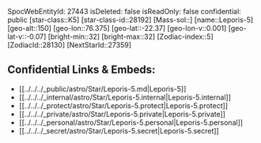 ﻿---
location: [-22.37,-76.375,150]
type: Star
tags:
- astro/Star

---
SpocWebEntityId: 27443
isDeleted: false
isReadOnly: false
confidential: public
[star-class::K5]
[star-class-id::28192]
[Mass-sol::]
[name::Leporis-5]
[geo-alt::150]
[geo-lon::76.375]
[geo-lat::-22.37]
[geo-lon-v::0.001]
[geo-lat-v::-0.07]
[bright-min::32]
[bright-max::32]
[Zodiac-index::5]
[ZodiacId::28130]
[NextStarId::27359]



## Confidential Links & Embeds: 
- [[../../../_public/astro/Star/Leporis-5.md|Leporis-5]] 
- [[../../../_internal/astro/Star/Leporis-5.internal|Leporis-5.internal]] 
- [[../../../_protect/astro/Star/Leporis-5.protect|Leporis-5.protect]] 
- [[../../../_private/astro/Star/Leporis-5.private|Leporis-5.private]] 
- [[../../../_personal/astro/Star/Leporis-5.personal|Leporis-5.personal]] 
- [[../../../_secret/astro/Star/Leporis-5.secret|Leporis-5.secret]] 

